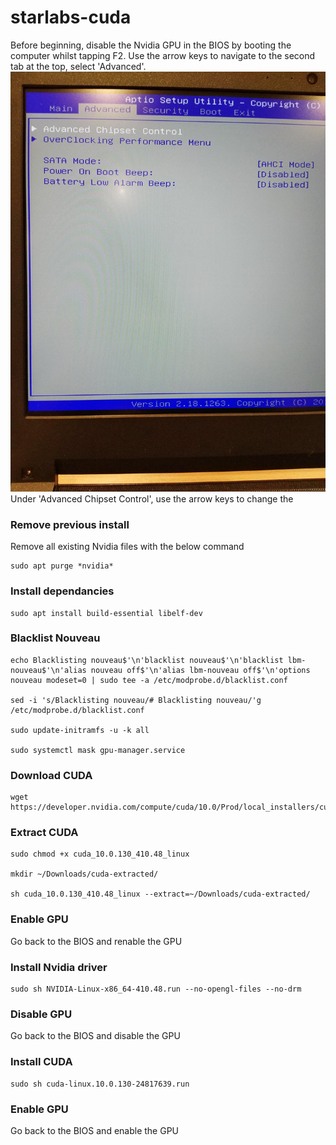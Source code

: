 # starlabs-cuda

Before beginning, disable the Nvidia GPU in the BIOS by booting the computer whilst tapping F2.
Use the arrow keys to navigate to the second tab at the top, select 'Advanced'.
![alt text](images/Star_Labs_Labtop_Pro_MkI-BIOS_Advanced.jpg "Advanced")
Under 'Advanced Chipset Control', use the arrow keys to change the 

### Remove previous install
Remove all existing Nvidia files with the below command
```
sudo apt purge *nvidia*
```


### Install dependancies
```
sudo apt install build-essential libelf-dev
```


### Blacklist Nouveau
```
echo Blacklisting nouveau$'\n'blacklist nouveau$'\n'blacklist lbm-nouveau$'\n'alias nouveau off$'\n'alias lbm-nouveau off$'\n'options nouveau modeset=0 | sudo tee -a /etc/modprobe.d/blacklist.conf

sed -i 's/Blacklisting nouveau/# Blacklisting nouveau/'g /etc/modprobe.d/blacklist.conf

sudo update-initramfs -u -k all

sudo systemctl mask gpu-manager.service
```

### Download CUDA
```
wget https://developer.nvidia.com/compute/cuda/10.0/Prod/local_installers/cuda_10.0.130_410.48_linux
```


### Extract CUDA
```
sudo chmod +x cuda_10.0.130_410.48_linux

mkdir ~/Downloads/cuda-extracted/

sh cuda_10.0.130_410.48_linux --extract=~/Downloads/cuda-extracted/
```

### Enable GPU
Go back to the BIOS and renable the GPU

### Install Nvidia driver
```
sudo sh NVIDIA-Linux-x86_64-410.48.run --no-opengl-files --no-drm
```

### Disable GPU
Go back to the BIOS and disable the GPU

### Install CUDA
```
sudo sh cuda-linux.10.0.130-24817639.run
```

### Enable GPU
Go back to the BIOS and enable the GPU

